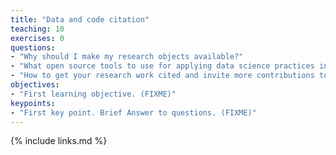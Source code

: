 ```yaml
---
title: "Data and code citation"
teaching: 10
exercises: 0
questions:
- "Why should I make my research objects available?"
- "What open source tools to use for applying data science practices in bioscience?"
- "How to get your research work cited and invite more contributions to your project?" 
objectives:
- "First learning objective. (FIXME)"
keypoints:
- "First key point. Brief Answer to questions. (FIXME)"
---
```



{% include links.md %}

